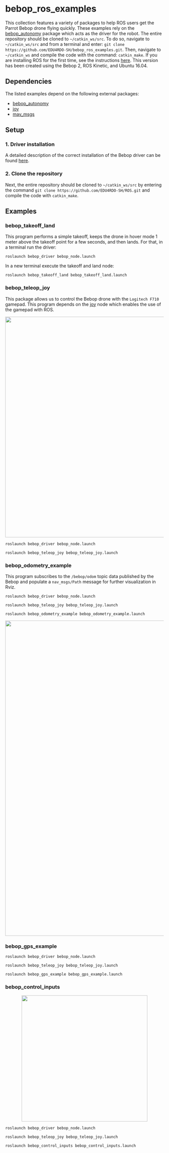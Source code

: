 # bebop_ros_examples

This collection features a variety of packages to help ROS users get the Parrot Bebop drone flying quickly. These examples rely on the [bebop_autonomy](https://github.com/AutonomyLab/bebop_autonomy) package which acts as the driver for the robot. The entire repository should be cloned to ```~/catkin_ws/src```. To do so, navigate to ```~/catkin_ws/src``` and from a terminal and enter: ```git clone https://github.com/EDU4RDO-SH/bebop_ros_examples.git```. Then, navigate to ```~/catkin_ws``` and compile the code with the command: ```catkin_make```. If you are installing ROS for the first time, see the instructions [here](https://wiki.ros.org/kinetic/Installation/Ubuntu). This version has been created using the Bebop 2, ROS Kinetic, and Ubuntu 16.04.


## Dependencies
The listed examples depend on the following external packages:

- [bebop_autonomy](https://bebop-autonomy.readthedocs.io/en/latest/#)
- [joy](https://wiki.ros.org/joy)
- [mav_msgs](https://wiki.ros.org/mav_msgs)


## Setup

### 1. Driver installation
A detailed description of the correct installation of the Bebop driver can be found [here](https://bebop-autonomy.readthedocs.io/en/latest/installation.html).

### 2. Clone the repository
Next, the entire repository should be cloned to ```~/catkin_ws/src``` by entering the command ```git clone https://github.com/EDU4RDO-SH/ROS.git``` and compile the code with ```catkin_make```.



## Examples

### bebop_takeoff_land
This program performs a simple takeoff, keeps the drone in hover mode 1 meter above the takeoff point for a few seconds, and then lands. For that, in a terminal run the driver:

```
roslaunch bebop_driver bebop_node.launch
```

In a new terminal execute the takeoff and land node:

```
roslaunch bebop_takeoff_land bebop_takeoff_land.launch
```

### bebop_teleop_joy
This package allows us to control the Bebop drone with the ```Logitech F710``` gamepad. This program depends on the [joy](https://wiki.ros.org/joy) node which enables the use of the gamepad with ROS.

<p align="center"><img src="https://i.imgur.com/JtsSjeA.png" width="700" /></p>

```
roslaunch bebop_driver bebop_node.launch
```

```
roslaunch bebop_teleop_joy bebop_teleop_joy.launch
```


### bebop_odometry_example
This program subscribes to the ```/bebop/odom``` topic data published by the Bebop and populate a ```nav_msgs/Path``` message for further visualization in Rviz.

```
roslaunch bebop_driver bebop_node.launch
```

```
roslaunch bebop_teleop_joy bebop_teleop_joy.launch
```

```
roslaunch bebop_odometry_example bebop_odometry_example.launch
```

<p align="center"><img src="https://i.imgur.com/G9SAn9K.png" width="1000" /></p>

### bebop_gps_example

```
roslaunch bebop_driver bebop_node.launch
```

```
roslaunch bebop_teleop_joy bebop_teleop_joy.launch
```

```
roslaunch bebop_gps_example bebop_gps_example.launch
```

### bebop_control_inputs

<p align="center"><img src="https://i.imgur.com/yY6nKXf.png" width="400" /></p>

```
roslaunch bebop_driver bebop_node.launch
```

```
roslaunch bebop_teleop_joy bebop_teleop_joy.launch
```

```
roslaunch bebop_control_inputs bebop_control_inputs.launch
```
